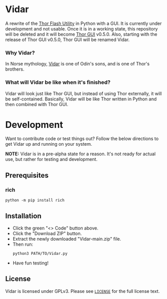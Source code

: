 # Vidar

A rewrite of the [Thor Flash Utility](https://github.com/Samsung-Loki/Thor) in Python with a GUI. It is currently under development and not usable. Once it is in a working state, this repository will be deleted and it will become [Thor GUI](https://github.com/ethical-haquer/Thor_GUI) v0.5.0. Also, starting with the release of Thor GUI v0.5.0, Thor GUI will be renamed Vidar. 

### Why Vidar?

In Norse mythology, [Vidar](https://en.wikipedia.org/wiki/V%C3%AD%C3%B0arr) is one of Odin's sons, and is one of Thor's brothers.

### What will Vidar be like when it's finished?

Vidar will look just like Thor GUI, but instead of using Thor externally, it will be self-contained. Basically, Vidar will be like Thor written in Python and then combined with Thor GUI.

# Development
Want to contribute code or test things out? Follow the below directions to get Vidar up and running on your system.

**NOTE:** Vidar is in a pre-alpha state for a reason. It's not ready for actual use, but rather for testing and development.

## Prerequisites

### rich

```
python -m pip install rich
```

## Installation

+ Click the green "<> Code" button above.
+ Click the "Download ZIP" button.
+ Extract the newly downloaded "Vidar-main.zip" file.
+ Then run:
  ```
  python3 PATH/TO/Vidar.py
  ```
+ Have fun testing!

## License

Vidar is licensed under GPLv3. Please see [`LICENSE`](./LICENSE) for the full license text.




